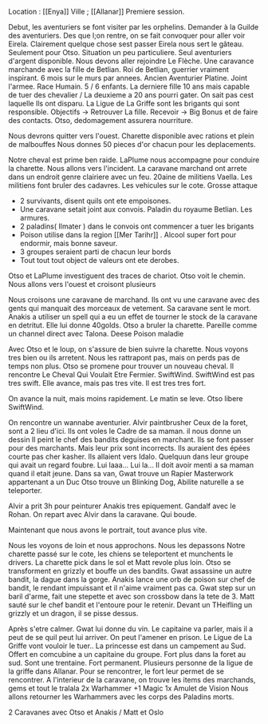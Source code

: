 Location : [[Enya]] 
Ville ; [[Allanar]]
Premiere session.

Debut, les aventuriers se font visiter par les orphelins. Demander à la Guilde des aventuriers.
Des que l;on rentre, on se fait convoquer pour aller voir Eirela. Clairement quelque chose sest passer 
Eirela nous sert le gâteau. Seulement pour Otso.
Situation un peu particuliere. Seul aventuriers d'argent disponible. 
Nous devons aller rejoindre Le Flèche. Une caravance marchande avec la fille de Betlian.
Roi de Betlian, guerrier vraiment inspirant. 6 mois sur le murs par annees. Ancien Aventurier Platine. Joint l'armee. Race Humain.
5 / 6 enfants. La derniere fille 10 ans mais capable de tuer des chevalier / La deuxieme a 20 ans pourri gater. On sait pas cest laquelle
Ils ont disparu. La Ligue de La Griffe sont les brigants qui sont responsible. 
Objectifs -> Retrouver La fille. 
Recevoir -> Big Bonus et de faire des contacts. 
Otso, dedomagement assurera nourriture. 

Nous devrons quitter vers l'ouest. Charette disponible avec rations et plein de malbouffes
Nous donnes 50 pieces d'or chacun pour les deplacements. 

Notre cheval est prime ben raide. LaPlume nous accompagne pour conduire la charette.
Nous allons vers l'incident.
La caravane marchand ont arrete dans un endroit genre clairiere avec un feu. 20aine de militiens
Vaella. Les militiens font bruler des cadavres. Les vehicules sur le cote. Grosse attaque
- 2 survivants, disent quils ont ete empoisones.
- Une caravane setait joint aux convois. Paladin du royaume Betlian. Les armures.
- 2 paladins( Ilmater ) dans le convois ont commencer a tuer les brigants
- Poison utilise dans la region [[Mer Tarihr]] . Alcool super fort pour endormir, mais bonne saveur. 
- 3 groupes seraient parti de chacun leur bords
- Tout tout tout object de valeurs ont ete derobes. 

Otso et LaPlume investiguent des traces de chariot. Otso voit le chemin. 
Nous allons vers l'ouest et croisont plusieurs 

Nous croisons une caravane de marchand. Ils ont vu une caravane avec des gents qui manquait des morceaux de vetement.
Sa caravane sent le mort.
Anakis a utiliser un spell qui a eu un effet de tourner le stock de la caravane en detritut. Elle lui donne 40golds. Otso a bruler la charette. 
Pareille comme un channel direct avec Talona. Deese Poison maladie

Avec Otso et le loup, on s'assure de bien suivre la charette. Nous voyons tres bien ou ils arretent. Nous les rattrapont pas, mais on perds pas de temps non plus.
Otso se promene pour trouver un nouveau cheval. Il rencontre Le Cheval Qui Voulait Etre Fermier. SwiftWind. SwiftWind est pas tres swift. Elle avance, mais pas tres vite. Il est tres tres fort. 

On avance la nuit, mais moins rapidement.
Le matin se leve. Otso libere SwiftWind. 

On rencontre un wannabe aventurier. 
Alvir paintbrusher
Ceux de la foret, sont a 2 lieu d'ici. Ils ont voles le Cadre de sa maman. il nous donne un dessin
Il peint le chef des bandits deguises en marchant. Ils se font passer pour des marchants. Mais leur prix sont incorrects.
Ils auraient des épées courte pas cher kasher.
Ils allaient vers Idalo. 
Quelquun dans leur groupe qui avait un regard foubre. Lui laaa...  Lui la... Il doit avoir menti a sa maman quand il etait jeune. 
Dans sa van, Gwat trouve un Rapier Masterwork appartenant a un Duc
Otso trouve un Blinking Dog, Abilite naturelle a se teleporter. 

Alvir a prit 3h pour peinturer Anakis tres epiquement. Gandalf avec le Rohan. 
On repart avec Alvir dans la caravane. Qui boude. 

Maintenant que nous avons le portrait, tout avance plus vite. 

Nous les voyons de loin et nous approchons. Nous les depassons
Notre charette passé sur le cote, les chiens se teleportent et munchents le drivers. La charette pick dans le sol et Matt revole plus loin. Otso se transforment en grizzly et bouffe un des bandits. Gwat assassine un autre bandit, la dague dans la gorge. Anakis lance une orb de poison sur chef de bandit, le rendant impuissant et il n'aime vraiment pas ca. 
Gwat step sur un baril d'arme, fait une stepette et avec son crossbow dans la tete de 3.
Matt sauté sur le chef bandit et l'entoure pour le retenir. Devant un THeifling un grizzly et un dragon, il se pisse dessus.

Après s'etre calmer. Gwat lui donne du vin.  Le capitaine va parler, mais il a peut de se quil peut lui arriver. On peut l'amener en prison. Le Ligue de La Griffe vont vouloir le tuer..
La princesse est dans un campement au Sud. Offert en comcubine a un capitaine du groupe. 
Fort plus dans la foret au sud. Sont une trentaine. Fort permanent. Plusieurs personne de la ligue de la griffe dans Allanar. Pour se rencontrer, le fort leur permet de se rencontrer. 
A l'interieur de la caravane, on trouve les items des marchands, gems et tout le tralala
2x Warhammer +1 Magic
1x Amulet de Vision
Nous allons retourner les Warhammers avec les corps des Paladins morts. 

2 Caravanes avec Otso et Anakis / Matt et Oslo


